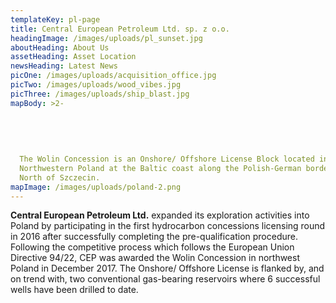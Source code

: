 ```yaml
---
templateKey: pl-page
title: Central European Petroleum Ltd. sp. z o.o.
headingImage: /images/uploads/pl_sunset.jpg
aboutHeading: About Us
assetHeading: Asset Location
newsHeading: Latest News
picOne: /images/uploads/acquisition_office.jpg
picTwo: /images/uploads/wood_vibes.jpg
picThree: /images/uploads/ship_blast.jpg
mapBody: >2-
    
    
    
    
    
  The Wolin Concession is an Onshore/ Offshore License Block located in
  Northwestern Poland at the Baltic coast along the Polish-German border, 50 km
  North of Szczecin.
mapImage: /images/uploads/poland-2.png
---
```


**Central European Petroleum Ltd.** expanded its exploration activities into Poland by participating in the first hydrocarbon concessions licensing round in 2016 after successfully completing the pre-qualification procedure. Following the competitive process which follows the European Union Directive 94/22, CEP was awarded the Wolin Concession in northwest Poland in December 2017. The Onshore/ Offshore License is flanked by, and on trend with, two conventional gas-bearing reservoirs where 6 successful wells have been drilled to date.
